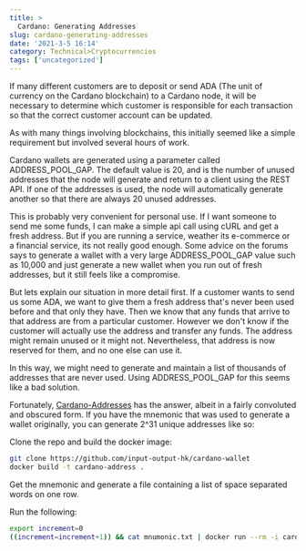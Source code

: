 ```yaml
---
title: >
  Cardano: Generating Addresses
slug: cardano-generating-addresses
date: '2021-3-5 16:14'
category: Technical>Cryptocurrencies
tags: ['uncategorized']
---
```


If many different customers are to deposit or send ADA (The unit of currency on the
Cardano blockchain) to a Cardano node, it will be necessary to determine which
customer is responsible for each transaction so that the correct customer
account can be updated.

As with many things involving blockchains, this initially seemed like a simple
requirement but involved several hours of work.

Cardano wallets are generated using a parameter called ADDRESS_POOL_GAP. The
default value is 20, and is the number of unused addresses that the node will
generate and return to a client using the REST API. If one of the addresses is
used, the node will automatically generate another so that there are always 20
unused addresses.

This is probably very convenient for personal use. If I want someone to send me
some funds, I can make a simple api call using cURL and get a fresh address.
But if you are running a service, weather its e-commerce or a financial
service, its not really good enough. Some advice on the forums says to generate
a wallet with a very large ADDRESS_POOL_GAP value such as 10,000 and just
generate a new wallet when you run out of fresh addresses, but it still
feels like a compromise.

But lets explain our situation in more detail first. If a customer wants to
send us some ADA, we want to give them a fresh address that's never been used
before and that only they have. Then we know that any funds that arrive to that
address are from a particular customer. However we don't know if the customer
will actually use the address and transfer any funds. The address might remain
unused or it might not. Nevertheless, that address is now reserved for them,
and no one else can use it.

In this way, we might need to generate and maintain a list of thousands of
addresses that are never used. Using ADDRESS_POOL_GAP for this seems like a bad
solution.

Fortunately,
[Cardano-Addresses](https://github.com/input-output-hk/cardano-addresses) has
the answer, albeit in a fairly convoluted and obscured form. If you have the
mnemonic that was used to generate a wallet originally, you can generate 2^31
unique addresses like so:

Clone the repo and build the docker image:

```bash
git clone https://github.com/input-output-hk/cardano-wallet
docker build -t cardano-address .
```

Get the mnemonic and generate a file containing a list of space separated words on one row.

Run the following:

```bash
export increment=0
((increment=increment+1)) && cat mnumonic.txt | docker run --rm -i cardano-address key from-recovery-phrase Shelley | docker run --rm -i cardano-address key child 1852H/1815H/0H/0/$increment | docker run --rm -i cardano-address key public --with-chain-code  | docker run --rm -i cardano-address address payment --network-tag testnet > payment.addr && cat payment.addr ;echo
```
